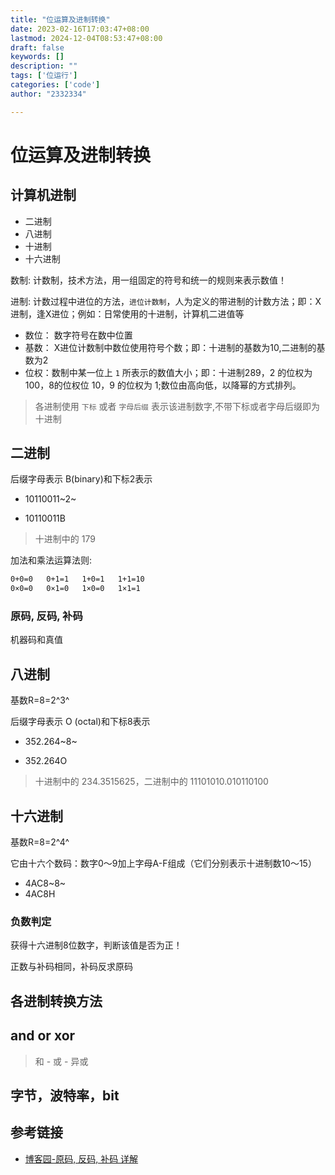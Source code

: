 ```yaml
---
title: "位运算及进制转换"
date: 2023-02-16T17:03:47+08:00
lastmod: 2024-12-04T08:53:47+08:00
draft: false
keywords: []
description: ""
tags: ['位运行']
categories: ['code']
author: "2332334"

---
```

<!--more-->


# 位运算及进制转换

## 计算机进制

+ 二进制
+ 八进制
+ 十进制
+ 十六进制

数制: 计数制，技术方法，用一组固定的符号和统一的规则来表示数值！

进制: 计数过程中进位的方法，`进位计数制`，人为定义的带进制的计数方法；即：X进制，逢X进位；例如：日常使用的十进制，计算机二进值等

+ 数位： 数字符号在数中位置
+ 基数： X进位计数制中数位使用符号个数；即：十进制的基数为10,二进制的基数为2
+ 位权：数制中某一位上 `1` 所表示的数值大小；即：十进制289，2 的位权为 100，8的位权位 10，9 的位权为 1;数位由高向低，以降幂的方式排列。

> 各进制使用 `下标` 或者 `字母后缀` 表示该进制数字,不带下标或者字母后缀即为十进制

## 二进制

后缀字母表示 B(binary)和下标2表示

+ 10110011~2~

+ 10110011B

> 十进制中的 179

加法和乘法运算法则:

```txt
0+0=0   0+1=1   1+0=1   1+1=10
0×0=0   0×1=0   1×0=0   1×1=1
```

### 原码, 反码, 补码

机器码和真值

## 八进制

基数R=8=2^3^

后缀字母表示 O (octal)和下标8表示

+ 352.264~8~

+ 352.264O

> 十进制中的 234.3515625，二进制中的 11101010.010110100

## 十六进制

基数R=8=2^4^

它由十六个数码：数字0～9加上字母A-F组成（它们分别表示十进制数10～15）

+ 4AC8~8~
+ 4AC8H

### 负数判定

获得十六进制8位数字，判断该值是否为正！

正数与补码相同，补码反求原码


## 各进制转换方法


## and or xor

> 和 - 或 - 异或

## 字节，波特率，bit

## 参考链接

+ [博客园-原码, 反码, 补码 详解](https://www.cnblogs.com/zhangziqiu/archive/2011/03/30/ComputerCode.html)